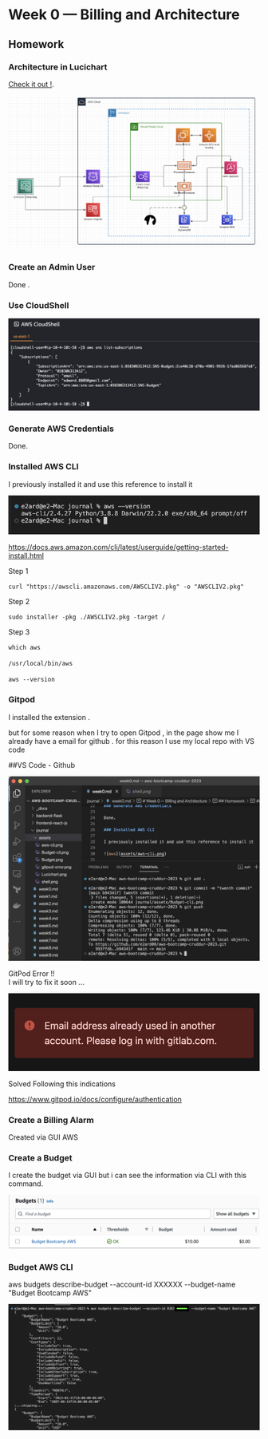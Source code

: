 # Week 0 — Billing and Architecture

## Homework



### Architecture in Lucichart

[Check it out !](https://lucid.app/lucidchart/ced94c16-77ec-47c1-abc5-675eac3eb8ef/edit?viewport_loc=-393%2C-204%2C3897%2C1944%2C0_0&invitationId=inv_335dd30a-6d0f-4b6b-b53b-3c6757f8b630). 

![Lucichart](assets/Lucichart.png)


### Create an Admin User

Done .

### Use CloudShell

![cloud shell](assets/shell.png)

### Generate AWS Credentials

Done. 

### Installed AWS CLI

I previously installed it and use this reference to install it

![aws](assets/aws-cli.png)


https://docs.aws.amazon.com/cli/latest/userguide/getting-started-install.html

Step 1 

```
curl "https://awscli.amazonaws.com/AWSCLIV2.pkg" -o "AWSCLIV2.pkg"
```

Step 2 

```
sudo installer -pkg ./AWSCLIV2.pkg -target /
```

Step 3

```
which aws

/usr/local/bin/aws 

aws --version
```


### Gitpod 

I installed the extension .

but for some reason when I try to open Gitpod , in the page show me I already have a email for github .
for this reason I use my local repo with VS code

##VS Code - Github 

![Github](assets/VS.png)



GitPod Error !!  
I will try to fix it soon ... 

![Gitpod Error](assets/gitpod-error.png)


Solved Following this indications 


https://www.gitpod.io/docs/configure/authentication



### Create a Billing Alarm

Created via GUI AWS


### Create a Budget

I create the budget via GUI but i can see the information via CLI with this command.


![Budget](assets/Budget.png)


### Budget AWS CLI

aws budgets describe-budget --account-id XXXXXX --budget-name "Budget Bootcamp AWS"

![Budget](assets/Budget-cli.png)
